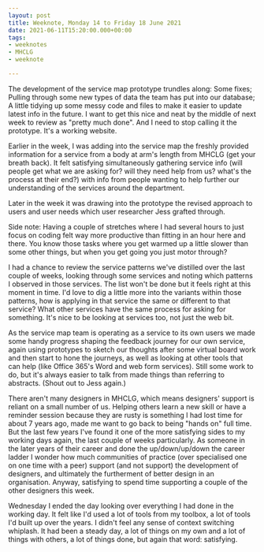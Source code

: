 ```yaml
---
layout: post
title: Weeknote, Monday 14 to Friday 18 June 2021
date: 2021-06-11T15:20:00.000+00:00
tags:
- weeknotes
- MHCLG
- weeknote

---
```

The development of the service map prototype trundles along: Some fixes; Pulling through some new types of data the team has put into our database; A little tidying up some messy code and files to make it easier to update latest info in the future. I want to get this nice and neat by the middle of next week to review as "pretty much done". And I need to stop calling it the prototype. It's a working website.

Earlier in the week, I was adding into the service map the freshly provided information for a service from a body at arm's length from MHCLG (get your breath back). It felt satisfying simultaneously gathering service info (will people get what we are asking for? will they need help from us? what's the process at their end?) with info from people wanting to help further our understanding of the services around the department.

Later in the week it was drawing into the prototype the revised approach to users and user needs which user researcher Jess grafted through.

Side note: Having a couple of stretches where I had several hours to just focus on coding felt way more productive than fitting in an hour here and there. You know those tasks where you get warmed up a little slower than some other things, but when you get going you just motor through?

I had a chance to review the service patterns we've distilled over the last couple of weeks, looking through some services and noting which patterns I observed in those services. The list won't be done but it feels right at this moment in time. I'd love to dig a little more into the variants within those patterns, how is applying in that service the same or different to that service? What other services have the same process for asking for something. It's nice to be looking at services too, not just the web bit.

As the service map team is operating as a service to its own users we made some handy progress shaping the feedback journey for our own service, again using prototypes to sketch our thoughts after some virtual board work and then start to hone the journeys, as well as looking at other tools that can help (like Office 365's Word and web form services). Still some work to do, but it's always easier to talk from made things than referring to abstracts. (Shout out to Jess again.)

There aren't many designers in MHCLG, which means designers' support is reliant on a small number of us. Helping others learn a new skill or have a reminder session because they are rusty is something I had lost time for about 7 years ago, made me want to go back to being "hands on" full time. But the last few years I've found it one of the more satisfying sides to my working days again, the last couple of weeks particularly. As someone in the later years of their career and done the up/down/up/down the career ladder I wonder how much communities of practice (over specialised one on one time with a peer) support (and not support) the development of designers, and ultimately the furtherment of better design in an organisation. Anyway, satisfying to spend time supporting a couple of the other designers this week.

Wednesday I ended the day looking over everything I had done in the working day. It felt like I'd used a lot of tools from my toolbox, a lot of tools I'd built up over the years. I didn't feel any sense of context switching whiplash. It had been a steady day, a lot of things on my own and a lot of things with others, a lot of things done, but again that word: satisfying.
